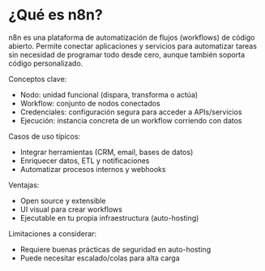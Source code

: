 # ¿Qué es n8n?

n8n es una plataforma de automatización de flujos (workflows) de código abierto. Permite conectar aplicaciones y servicios para automatizar tareas sin necesidad de programar todo desde cero, aunque también soporta código personalizado.

Conceptos clave:
- Nodo: unidad funcional (dispara, transforma o actúa)
- Workflow: conjunto de nodos conectados
- Credenciales: configuración segura para acceder a APIs/servicios
- Ejecución: instancia concreta de un workflow corriendo con datos

Casos de uso típicos:
- Integrar herramientas (CRM, email, bases de datos)
- Enriquecer datos, ETL y notificaciones
- Automatizar procesos internos y webhooks

Ventajas:
- Open source y extensible
- UI visual para crear workflows
- Ejecutable en tu propia infraestructura (auto-hosting)

Limitaciones a considerar:
- Requiere buenas prácticas de seguridad en auto-hosting
- Puede necesitar escalado/colas para alta carga
